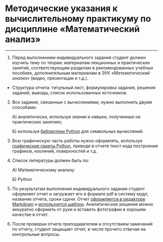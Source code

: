 # Методические указания к вычислительному практикуму по дисциплине «Математический анализ»

---

1. Перед выполнением индивидуального задания студент должен изучить тему по теории: материалам лекционных и практических занятий, соответствующим разделам в рекомендованных учебных пособиях, дополнительным материалам в ЭУК *«Математический анализ»* (видео, презентации и т.д.).

- Cтруктура отчета: титульный лист, формулировка задания, решения заданий, выводы, список использованных источников.

2. Все задания, связанные с вычислениями, нужно выполнить двумя способами: 
   
   А) аналитически, используя знания и навыки, полученные на практических занятиях;
   
   Б) используя [библиотеки Python][1] для символьных вычислений.

3. Всю графическую часть работы нужно оформлять, используя [графические пакеты Python][2], приводя в отчете текст кода построения графиков, изолиний, поверхностей и т.д.
4. Список литературы должен быть по:
   
   А) Математическому анализу

   Б) Python

5. По результатам выполнения индивидуального задания студент оформляет отчет и загружает его в формате pdf в систему мудл, название отчета, сроки сдачи. Отчет [оформляется в редакторе Markdown][3]  и [используется шаблон][4]. Аналитические решения можно аккуратно оформить от руки и вставить фотографии в хорошем качестве в отчет.

6. После проверки отчета преподавателем и отсутствием замечаний по отчету, студент защищает отчет, в числе прочего отвечая на контрольные вопросы.





   [1]: https://practicum.yandex.ru/blog/biblioteki-python-dlya-data-science/
   [2]: https://habr.com/ru/companies/otus/articles/558478/
   [3]: https://gist.github.com/Jekins/2bf2d0638163f1294637
   [4]: https://github.com/still-coding/report_tool
   
